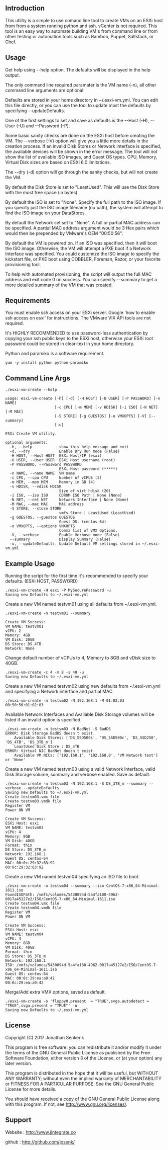 Introduction
------------

  This utility is a simple to use comand line tool to create VMs on an ESXi host from from a system running python and ssh.  vCenter is not required.  This tool is an easy way to automate building VM's from command line or from other testing or automation tools such as Bamboo, Puppet, Saltstack, or Chef.


Usage
-----

  Get help using --help option.   The defaults will be displayed in the help output.

  The only command line required paramater is the VM name (-n), all other command line arguments are optional.


  Defaults are stored in your home directory in ~/.esxi-vm.yml.   You can edit this file directly, or you can use the tool to update most the defaults by specifying --updateDefaults.

  One of the first settings to set and save as defaults is the --Host (-H), --User (-U) and --Password (-P).

  Some basic sanity checks are done on the ESXi host before creating the VM.  The --verbose (-V) option will give you a little more details in the creation process.  If an invalid Disk Stores or Network Interface is specified, the available devices will be shown in the error message. The tool will not show the list of available ISO images, and Guest OS types.  CPU, Memory, Virtual Disk sizes are based on ESXi 6.0 limitations.

  The --dry (-d) option will go through the sanity checks, but will not create the VM.  

  By default the Disk Store is set to "LeastUsed".  This will use the Disk Store with the most free space (in bytes).

  By default the ISO is set to "None".  Specify the full path to the ISO image.   If you specify just the ISO image filename (no path), the system will attempt to find the ISO image on your DataStores.

  By default the Network set set to "None". A full or partial MAC address can be specified. A partial MAC address argument would be 3 Hex pairs which would then be prepended by VMware's OEM "00:50:56".

  By default the VM is powered on. If an ISO was specified, then it will boot the ISO image.  Otherwise, the VM will attempt a PXE boot if a Network Interface was specified.  You could customize the ISO image to specify the kickstart file, or PXE boot using COBBLER, Foreman, Razor, or your favorite provisioning tool.

  To help with automated provisioning, the script will output the full MAC address and exit code 0 on success.  You can specify --summary to get a more detailed summary of the VM that was created.


Requirements
------------

  You must enable ssh access on your ESXi server.  Google 'how to enable ssh access on esxi' for instructions.   The VMware VIX API tools are not required.

  It's HIGHLY RECOMMENDED to use password-less authentication by copying your ssh public keys to the ESXi host, otherwise your ESXi root password could be stored in clear-text in your home directory.

  Python and paramiko is a software requirement.

```
yum -y install python python-paramiko
```


Command Line Args
-----------------

```
./esxi-vm-create --help

usage: esxi-vm-create [-h] [-d] [-H HOST] [-U USER] [-P PASSWORD] [-n NAME]
                      [-c CPU] [-m MEM] [-v HDISK] [-i ISO] [-N NET] [-M MAC]
                      [-S STORE] [-g GUESTOS] [-o VMXOPTS] [-V] [--summary]
                      [-u]

ESXi Create VM utility.

optional arguments:
  -h, --help            show this help message and exit
  -d, --dry             Enable Dry Run mode (False)
  -H HOST, --Host HOST  ESXi Host/IP (esxi)
  -U USER, --User USER  ESXi Host username (root)
  -P PASSWORD, --Password PASSWORD
                        ESXi Host password (*****)
  -n NAME, --name NAME  VM name
  -c CPU, --cpu CPU     Number of vCPUS (2)
  -m MEM, --mem MEM     Memory in GB (4)
  -v HDISK, --vdisk HDISK
                        Size of virt hdisk (20)
  -i ISO, --iso ISO     CDROM ISO Path | None (None)
  -N NET, --net NET     Network Interface | None (None)
  -M MAC, --mac MAC     MAC address
  -S STORE, --store STORE
                        vmfs Store | LeastUsed (LeastUsed)
  -g GUESTOS, --guestos GUESTOS
                        Guest OS. (centos-64)
  -o VMXOPTS, --options VMXOPTS
                        Comma list of VMX Options.
  -V, --verbose         Enable Verbose mode (False)
  --summary             Display Summary (False)
  -u, --updateDefaults  Update Default VM settings stored in ~/.esxi-vm.yml
```


Example Usage
-------------

  Running the script for the first time it's recommended to specify your defaults.  (ESXi HOST, PASSWORD)

```
./esxi-vm-create -H esxi -P MySecurePassword -u
Saving new Defaults to ~/.esxi-vm.yml
```


  Create a new VM named testvm01 using all defaults from ~/.esxi-vm.yml.
```
./esxi-vm-create -n testvm01 --summary

Create VM Success:
VM NAME: testvm01
vCPU: 2
Memory: 4GB
VM Disk: 20GB
DS Store: DS_4TB
Network: None

```

  Change default number of vCPUs to 4, Memory to 8GB and vDisk size to 40GB.
```
./esxi-vm-create -c 4 -m 8 -s 40 -u
Saving new Defaults to ~/.esxi-vm.yml
```

  Create a new VM named testvm02 using new defaults from ~/.esxi-vm.yml and specifying a Network interface and partial MAC.
```
./esxi-vm-create -n testvm02 -N 192.168.1 -M 01:02:03
00:50:56:01:02:03
```

  Available Network Interfaces and Available Disk Storage volumes will be listed if an invalid option is specified.

```
./esxi-vm-create -n testvm03 -N BadNet -S BadDS
ERROR: Disk Storage BadDS doesn't exist.
    Available Disk Stores: ['DS_SSD500s', 'DS_SSD500c', 'DS_SSD250', 'DS_4TB', 'DS_3TB_m']
    LeastUsed Disk Store : DS_4TB
ERROR: Virtual NIC BadNet doesn't exist.
    Available VM NICs: ['192.168.1', '192.168.0', 'VM Network test'] or 'None'
```

  Create a new VM named testvm03 using a valid Network Interface, valid Disk Storage volume, summary and verbose enabled.  Save as default.  
```
./esxi-vm-create -n testvm03 -N 192.168.1 -S DS_3TB_m --summary --verbose --updateDefaults
Saving new Defaults to ~/.esxi-vm.yml
Create testvm03.vmx file
Create testvm03.vmdk file
Register VM
Power ON VM

Create VM Success:
ESXi Host: esxi
VM NAME: testvm03
vCPU: 4
Memory: 8GB
VM Disk: 40GB
Format: thin
DS Store: DS_3TB_m
Network: 192.168.1
Guest OS: centos-64
MAC: 00:0c:29:32:63:92
00:0c:29:32:63:92
```

  Create a new VM named testvm04 specifying an ISO file to boot.  
```
./esxi-vm-create -n testvm04 --summary --iso CentOS-7-x86_64-Minimal-1611.iso
FoundISOPath: /vmfs/volumes/5430094d-5a4fa180-4962-0017a45127e2/ISO/CentOS-7-x86_64-Minimal-1611.iso
Create testvm04.vmx file
Create testvm04.vmdk file
Register VM
Power ON VM

Create VM Success:
ESXi Host: esxi
VM NAME: testvm04
vCPU: 4
Memory: 8GB
VM Disk: 40GB
Format: thin
DS Store: DS_3TB_m
Network: 192.168.1
ISO: /vmfs/volumes/5430094d-5a4fa180-4962-0017a45127e2/ISO/CentOS-7-x86_64-Minimal-1611.iso
Guest OS: centos-64
MAC: 00:0c:29:ea:a0:42
00:0c:29:ea:a0:42

```

  Merge/Add extra VMX options, saved as default.
```
./esxi-vm-create -o 'floppy0.present  = "TRUE",svga.autodetect = "TRUE",svga.present = "TRUE"' -u
Saving new Defaults to ~/.esxi-vm.yml
```

License
-------

Copyright (C) 2017 Jonathan Senkerik

This program is free software: you can redistribute it and/or modify
it under the terms of the GNU General Public License as published by
the Free Software Foundation, either version 3 of the License, or
(at your option) any later version.

This program is distributed in the hope that it will be useful,
but WITHOUT ANY WARRANTY; without even the implied warranty of
MERCHANTABILITY or FITNESS FOR A PARTICULAR PURPOSE.  See the
GNU General Public License for more details.

You should have received a copy of the GNU General Public License
along with this program.  If not, see <http://www.gnu.org/licenses/>.


Support
-------
  Website : http://www.jintegrate.co

  github  : http://github.com/josenk/
